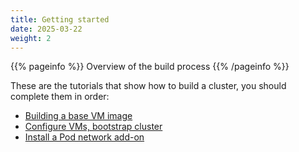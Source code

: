 ```yaml
---
title: Getting started
date: 2025-03-22
weight: 2
---
```


{{% pageinfo %}}
Overview of the build process
{{% /pageinfo %}}

These are the tutorials that show how to build a cluster, you should complete them in order:

- [Building a base VM image](kube-base-image.md)
- [Configure VMs, bootstrap cluster](bootstrap.md)
- [Install a Pod network add-on](pod-network.md)

